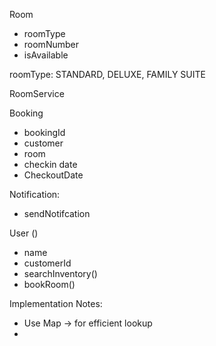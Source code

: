 Room
- roomType
- roomNumber
- isAvailable

roomType: STANDARD, DELUXE, FAMILY SUITE

RoomService


Booking 
- bookingId
- customer
- room
- checkin date
- CheckoutDate


Notification:
- sendNotifcation

User ()
- name
- customerId
- searchInventory()
- bookRoom()


Implementation Notes:
- Use Map -> for efficient lookup
- 
